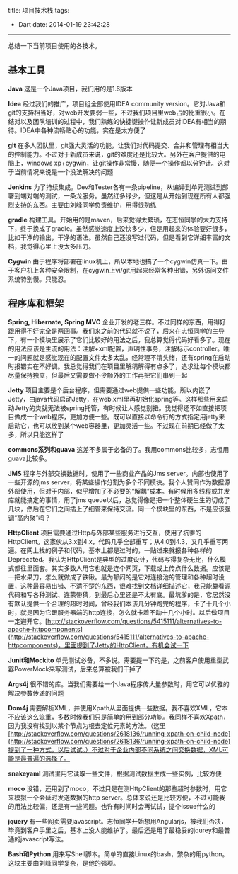 title: 项目技术栈
tags:
  - Dart
date: 2014-01-19 23:42:28
---

总结一下当前项目使用的各技术。

## 基本工具

**Java** 这是一个Java项目，我们用的是1.6版本

**Idea** 经过我们的推广，项目组全部使用IDEA community version。它对Java和git的支持相当好，对web开发要弱一些，不过我们项目里web占的比重很小。在结对以及团队培训的过程中，我们熟练的快捷键操作让新成员对IDEA有相当的期待。IDEA中各种流畅贴心的功能，实在是太方便了

**git** 在多人团队里，git强大灵活的功能，让我们对代码提交、合并和管理有相当大的控制能力。不过对于新成员来说，git的难度还是比较大。另外在客户提供的电脑上，windows xp+cygwin，让git操作非常慢，随便一个操作都以分钟计。这对于当前情况来说是一个没法解决的问题

**Jenkins** 为了持续集成。Dev和Tester各有一条pipeline，从编译到单元测试到部署到端对端的测试，一条龙服务。虽然红多绿少，但这是从开始到现在所有人都强烈支持的东西。主要由刘峰同学负责维护，用得很熟练

**gradle** 构建工具。开始用的是maven，后来觉得太繁琐，在志恒同学的大力支持下，终于换成了gradle。虽然感觉速度上没快多少，但是用起来的体验要好很多，比如干净的输出，干净的语法。虽然自己还没写过代码，但是看到它详细丰富的文档，我觉得心里上没太多压力。

**Cygwin** 由于程序将部署在linux机上，所以本地也搞了一个cygwin仿真一下。由于客户机上各种安全限制，在cygwin上vi/git用起来经常各种出错，另外访问文件系统特别慢。只能忍。

## 程序库和框架

**Spring, Hibernate, Spring MVC** 企业开发的老三样。不过同样的东西，用得好跟用得不好完全是两回事。我们来之前的代码就不说了，后来在志恒同学的主导下，有一个模块里展示了它们比较好的用法之后，我总算觉得代码好看多了。现在的用法应该是主流的用法：注解+xml配置，声明性事务，注解标示controller。唯一的问题就是感觉现在的配置文件太多太乱，经常理不清头绪，还有spring在启动时报错实在不好调。我总觉得我们在项目里解耦解得有点多了，追求让每个模块都尽量保持独立，但最后又需要做不少额外的工作再把它们串到一起

**Jetty** 项目主要是个后台程序，但需要通过web提供一些功能，所以内嵌了Jetty，由java代码启动Jetty，在web.xml里再初始化spring等。这样那些用来启动Jetty的类就无法被spring托管，有时候让人感觉别扭。我觉得还不如直接把项目做成一个web程序，更加方便一些。既可以直接以命令行的方式指定用jetty来启动它，也可以放到某个web容器里，更加灵活一些。不过现在前期已经做了太多，所以只能这样了

**commons系列和guava** 这差不多属于必备的了。我用commons比较多，志恒用guava比较多。

**JMS** 程序与外部交换数据时，使用了一些商业产品的Jms server。内部也使用了一些开源的jms server，将某些操作分割为多个不同模块。我个人赞同作为数据源外部使用，但对于内部，似乎增加了不必要的“解耦”成本。有时候用多线程或并发库就能搞定的事情，用了jms queue以后，总觉得像是把一个整体硬生生的切成了几块，然后在它们之间插上了细管来保持交流。同一个模块里的东西，不是应该强调“高内聚”吗？

**HttpClient** 项目需要通过Http与外部某些服务进行交互，使用了坑爹的HttpClient。这家伙从3.x到4.x，代码几乎全部重写；从4.0到4.3，又几乎重写两遍。在网上找的例子和代码，基本上都是过时的，一贴过来就报各种各样的Deprecated。我认为HttpClient是典型的过度设计，代码写得复杂无比，什么模式都往里面套。其实多数人用它也就是连个网页，下载或上传点什么数据。应该是一把水果刀，怎么就做成了铁锹。最为郁闷的是它对连接池的管理和各种超时设置，这种最容易出错、不清不楚的东西，很难找到文档详细描述它，我只能靠看源代码和写各种测试、连蒙带猜，到最后心里还是不太有底。最坑爹的是，它居然没有默认提供一个合理的超时时间，曾经我们本该几分钟跑完的程序，卡了十几个小时，就是因为它跟服务器端的http连接，怎么就卡着不动十几个小时。以后做项目一定避开它。[http://stackoverflow.com/questions/5415111/alternatives-to-apache-httpcomponents](http://stackoverflow.com/questions/5415111/alternatives-to-apache-httpcomponents)，里面提到了Jetty的HttpClient，有机会试一下

**Junit和Mockito** 单元测试必备，不多说。需要提一下的是，之前客户使用重型武器PowerMock来写测试，后来总算被我们干掉了

**Args4j** 很不错的库。当我们需要给一个Java程序传大量参数时，用它可以优雅的解决参数传递的问题

**Dom4j** 需要解析XML，并使用Xpath从里面提供一些数据。我不喜欢XML，它本不应该这么笨重，多数时候我们只是简单的用到部分功能。我同样不喜欢Xpath，因为我没有找到以某个节点为根去定位元素的方法。（这里[http://stackoverflow.com/questions/2618136/running-xpath-on-child-node](http://stackoverflow.com/questions/2618136/running-xpath-on-child-node)提到了一种方式，以后试试。）不过对于企业内部不同系统之间交换数据，XML可能是最普遍的选择了。

**snakeyaml** 测试里用它读取一些文件，根据测试数据生成一些实例，比较方便

**moco** 没错，还用到了moco，不过只是在测HttpClient的那些超时参数时，用它来模拟一个会延时发送数据的http server。总体来说还是比较方便，不过可能我的用法比较偏，还是有一些问题。也许有时间时会再试试，提个Issue什么的

**jquery** 有一些网页需要javascript。志恒同学开始想用Angularjs，被我们否决，毕竟到客户手里之后，基本上没人能维护了。最后还是用了最稳妥的jqurey和最普通的javascript写法。

**Bash和Python** 用来写Shell脚本。简单的直接Linux的bash，繁杂的用python。这块主要由刘峰同学复杂，是他的强项。